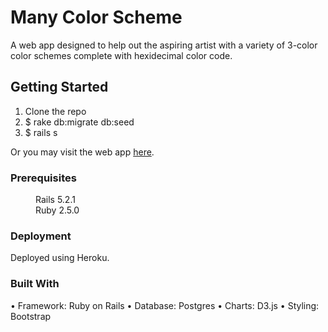 # Many Color Scheme
A web app designed to help out the aspiring artist with a variety of 3-color color schemes complete with hexidecimal color code. 

## Getting Started
1. Clone the repo
2. $ rake db:migrate db:seed
3. $ rails s

Or you may visit the web app [here](https://manycolorschemes.herokuapp.com).

### Prerequisites
<dl>
	<dd>Rails 5.2.1</dd>
	<dd>Ruby 2.5.0</dd>
</dl>

### Deployment
Deployed using Heroku. 

### Built With
• Framework: Ruby on Rails
• Database: Postgres
• Charts: D3.js
• Styling: Bootstrap

